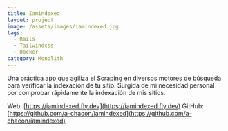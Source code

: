 ```yaml
---
title: Iamindexed
layout: project
image: /assets/images/iamindexed.jpg
tags:
  - Rails
  - Tailwindcss
  - Docker
category: Monolith
---
```

Una práctica app que agiliza el Scraping en diversos motores de búsqueda para verificar la indexación de tu sitio. Surgida de mi necesidad personal por comprobar rápidamente la indexación de mis sitios.

Web: [https://iamindexed.fly.dev](https://iamindexed.fly.dev)
GitHub: [https://github.com/a-chacon/iamindexed](https://github.com/a-chacon/iamindexed)

